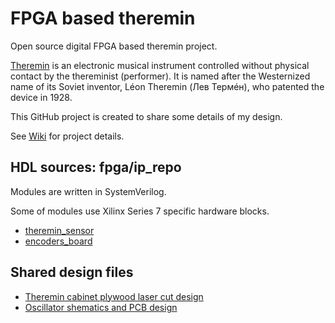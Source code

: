 # FPGA based theremin

Open source digital FPGA based theremin project.

[Theremin](https://en.wikipedia.org/wiki/Theremin) is an electronic musical instrument controlled without physical contact by the thereminist (performer).
It is named after the Westernized name of its Soviet inventor, Léon Theremin (Лев Термéн), who patented the device in 1928. 

This GitHub project is created to share some details of my design.

See [Wiki](https://github.com/fpga-theremin/theremin/wiki) for project details.

## HDL sources: fpga/ip_repo

Modules are written in SystemVerilog.

Some of modules use Xilinx Series 7 specific hardware blocks.

* [theremin_sensor](https://github.com/fpga-theremin/theremin/tree/master/fpga/ip_repo/theremin_sensor)
* [encoders_board](https://github.com/fpga-theremin/theremin/tree/master/fpga/ip_repo/encoders_board)

## Shared design files

* [Theremin cabinet plywood laser cut design](https://github.com/fpga-theremin/theremin/tree/master/hardware/cabinet)
* [Oscillator shematics and PCB design](https://github.com/fpga-theremin/theremin/tree/master/hardware/oscillator)


